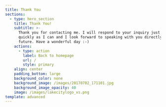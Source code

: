 ```yaml
---
title: Thank You
sections:
  - type: hero_section
    title: Thank You!
    subtitle: >-
      Thank you for contacting me. I will respond to your inquiry just as
      quickly as I can and I look forward to speaking with you directly in the
      future. Have a wonderful day :-)
    actions:
      - type: action
        label: Back to homepage
        url: /
        style: primary
    align: center
    padding_bottom: large
    background_color: none
    background_image: /images/20170702_171101.jpg
    background_image_opacity: 40
    image: /images/lakecitylogo_xs.png
template: advanced
---
```

